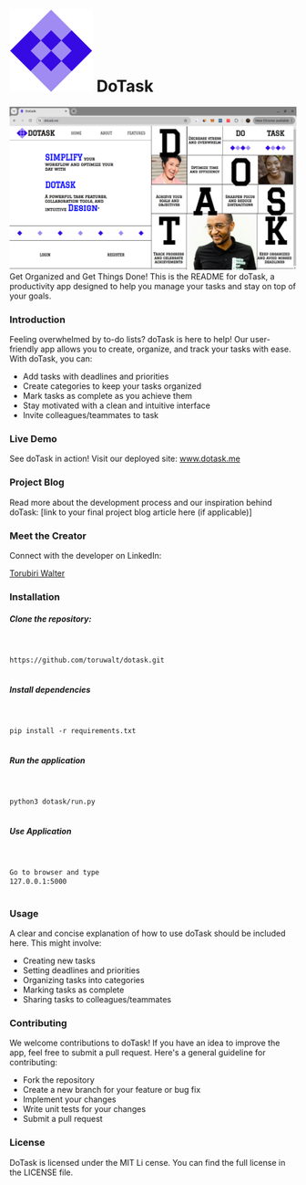 # ![image](https://github.com/toruwalt/dotask/blob/main/dotask/static/svg/logo.svg)  DoTask

![image](https://github.com/toruwalt/dotask/blob/main/dotask/static/images/readme-image.png)
Get Organized and Get Things Done!
This is the README for doTask, a productivity app designed to help you manage your tasks and stay on top of your goals.


### Introduction
Feeling overwhelmed by to-do lists? doTask is here to help! Our user-friendly app allows you to create, organize, and track your tasks with ease.
With doTask, you can:

* Add tasks with deadlines and priorities
* Create categories to keep your tasks organized
* Mark tasks as complete as you achieve them
* Stay motivated with a clean and intuitive interface
* Invite colleagues/teammates to task


### Live Demo
See doTask in action! Visit our deployed site: www.dotask.me


### Project Blog
Read more about the development process and our inspiration behind doTask: [link to your final project blog article here (if applicable)]


### Meet the Creator
Connect with the developer on LinkedIn:

[Torubiri Walter](https://linktr.ee/toruwalt)


### Installation

##### Clone the repository:
```


https://github.com/toruwalt/dotask.git


```

##### Install dependencies
```


pip install -r requirements.txt


```


##### Run the application
```


python3 dotask/run.py


```
##### Use Application
```


Go to browser and type
127.0.0.1:5000


```


### Usage
A clear and concise explanation of how to use doTask should be included here. This might involve:

- Creating new tasks
- Setting deadlines and priorities
- Organizing tasks into categories
- Marking tasks as complete
- Sharing tasks to colleagues/teammates


### Contributing
We welcome contributions to doTask! If you have an idea to improve the app, feel free to submit a pull request. Here's a general guideline for contributing:

- Fork the repository
- Create a new branch for your feature or bug fix
- Implement your changes
- Write unit tests for your changes
- Submit a pull request


### License
DoTask is licensed under the MIT Li
cense. You can find the full license in the LICENSE file.

